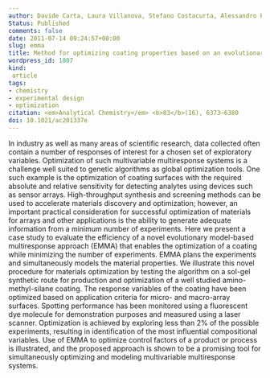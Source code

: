 ```yaml
---
author: Davide Carta, Laura Villanova, Stefano Costacurta, Alessandro Patelli, Irene Poli, Simone Vezzu, Paolo Scopece, Fabio Lisi, Kate Smith-Miles, Rob&nbsp;J&nbsp;Hyndman, Anita J. Hill, Paolo Falcaro
Status: Published
comments: false
date: 2011-07-14 09:24:57+00:00
slug: emma
title: Method for optimizing coating properties based on an evolutionary algorithm approach
wordpress_id: 1807
kind:
 article
tags:
- chemistry
- experimental design
- optimization
citation: <em>Analytical Chemistry</em> <b>83</b>(16), 6373–6380
doi: 10.1021/ac201337e
---
```


In industry as well as many areas of scientific research, data collected often contain a number of responses of interest for a chosen set of exploratory variables. Optimization of such multivariable multiresponse systems is a challenge well suited to genetic algorithms as global optimization tools. One such example is the optimization of coating surfaces with the required absolute and relative sensitivity for detecting analytes using devices such as sensor arrays. High-throughput synthesis and screening methods can be used to accelerate materials discovery and optimization; however, an important practical consideration for successful optimization of materials for arrays and other applications is the ability to generate adequate information from a minimum number of experiments. Here we present a case study to evaluate the efficiency of a novel evolutionary model-based multiresponse approach (EMMA) that enables the optimization of a coating while minimizing the number of experiments. EMMA plans the experiments and simultaneously models the material properties. We illustrate this novel procedure for materials optimization by testing the algorithm on a sol-gel synthetic route for production and optimization of a well studied amino-methyl-silane coating. The response variables of the coating have been optimized based on application criteria for micro- and macro-array surfaces. Spotting performance has been monitored using a fluorescent dye molecule for demonstration purposes and measured using a laser scanner. Optimization is achieved by exploring less than 2% of the possible experiments, resulting in identification of the most influential compositional variables. Use of EMMA to optimize control factors of a product or process is illustrated, and the proposed approach is shown to be a promising tool for simultaneously optimizing and modeling multivariable multiresponse systems.


